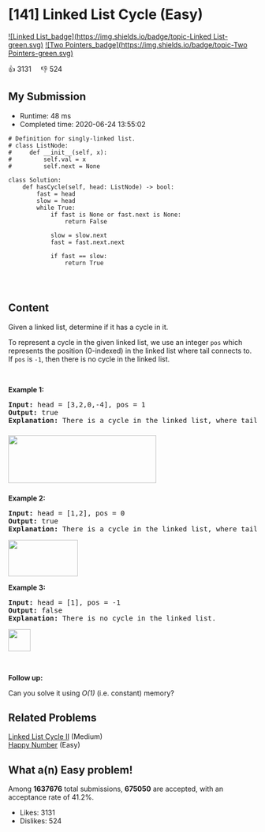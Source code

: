 # [141] Linked List Cycle (Easy)

[![Linked List_badge](https://img.shields.io/badge/topic-Linked List-green.svg)](https://leetcode.com/problems/linked-list-cycle/)  [![Two Pointers_badge](https://img.shields.io/badge/topic-Two Pointers-green.svg)](https://leetcode.com/problems/linked-list-cycle/) 

:+1: 3131 &nbsp; &nbsp; :thumbsdown: 524

## My Submission

- Runtime: 48 ms
- Completed time: 2020-06-24 13:55:02

```python3
# Definition for singly-linked list.
# class ListNode:
#     def __init__(self, x):
#         self.val = x
#         self.next = None

class Solution:
    def hasCycle(self, head: ListNode) -> bool:
        fast = head
        slow = head
        while True:
            if fast is None or fast.next is None:
                return False
            
            slow = slow.next
            fast = fast.next.next
            
            if fast == slow:
                return True
            
            
            
```

## Content
<p>Given a linked list, determine if it has a cycle in it.</p>

<p>To represent a cycle in the given linked list, we use an integer <code>pos</code> which represents the position (0-indexed)&nbsp;in the linked list where tail connects to. If <code>pos</code> is <code>-1</code>, then there is no cycle in the linked list.</p>

<p>&nbsp;</p>

<div>
<p><strong>Example 1:</strong></p>

<pre>
<strong>Input: </strong>head = <span id="example-input-1-1">[3,2,0,-4]</span>, pos = <span id="example-input-1-2">1</span>
<strong>Output: </strong><span id="example-output-1">true
<strong>Explanation:</strong> There is a cycle in the linked list, where tail connects to the second node.</span>
</pre>
</div>

<div>
<p><span><img alt="" src="https://assets.leetcode.com/uploads/2018/12/07/circularlinkedlist.png" style="width: 300px; height: 97px; margin-top: 8px; margin-bottom: 8px;" /></span></p>

<p><strong>Example 2:</strong></p>

<pre>
<strong>Input: </strong>head = <span id="example-input-1-1">[1,2]</span>, pos = <span id="example-input-1-2">0</span>
<strong>Output: </strong><span id="example-output-1">true
<strong>Explanation:</strong> There is a cycle in the linked list, where tail connects to the first node.</span>
</pre>
</div>

<div>
<p><span><img alt="" src="https://assets.leetcode.com/uploads/2018/12/07/circularlinkedlist_test2.png" style="width: 141px; height: 74px;" /></span></p>

<p><strong>Example 3:</strong></p>

<pre>
<strong>Input: </strong>head = <span id="example-input-1-1">[1]</span>, pos = <span id="example-input-1-2">-1</span>
<strong>Output: </strong><span id="example-output-1">false
<strong>Explanation:</strong> There is no cycle in the linked list.</span>
</pre>
</div>

<p><span><img alt="" src="https://assets.leetcode.com/uploads/2018/12/07/circularlinkedlist_test3.png" style="width: 45px; height: 45px;" /></span></p>

<p>&nbsp;</p>

<p><strong>Follow up:</strong></p>

<p>Can you solve it using <em>O(1)</em> (i.e. constant) memory?</p>


## Related Problems
[Linked List Cycle II](https://leetcode.com/problems/linked-list-cycle-ii/) (Medium) <br>
[Happy Number](https://leetcode.com/problems/happy-number/) (Easy) <br>

## What a(n) Easy problem!
Among **1637676** total submissions, **675050** are accepted, with an acceptance rate of 41.2%. <br>

- Likes: 3131
- Dislikes: 524

